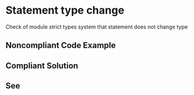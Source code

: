 # Statement type change

Check of module strict types system that statement does not change type

## Noncompliant Code Example

## Compliant Solution

## See

